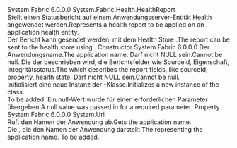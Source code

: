 <Type Name="ApplicationHealthReport" FullName="System.Fabric.Health.ApplicationHealthReport">
  <TypeSignature Language="C#" Value="public class ApplicationHealthReport : System.Fabric.Health.HealthReport" />
  <TypeSignature Language="ILAsm" Value=".class public auto ansi beforefieldinit ApplicationHealthReport extends System.Fabric.Health.HealthReport" />
  <TypeSignature Language="DocId" Value="T:System.Fabric.Health.ApplicationHealthReport" />
  <TypeSignature Language="VB.NET" Value="Public Class ApplicationHealthReport&#xA;Inherits HealthReport" />
  <TypeSignature Language="F#" Value="type ApplicationHealthReport = class&#xA;    inherit HealthReport" />
  <AssemblyInfo>
    <AssemblyName>System.Fabric</AssemblyName>
    <AssemblyVersion>6.0.0.0</AssemblyVersion>
  </AssemblyInfo>
  <Base>
    <BaseTypeName>System.Fabric.Health.HealthReport</BaseTypeName>
  </Base>
  <Interfaces />
  <Docs>
    <summary>
      <para><span data-ttu-id="10f36-101">Stellt einen Statusbericht auf einem Anwendungsserver-Entität Health angewendet werden.</span><span class="sxs-lookup"><span data-stu-id="10f36-101">Represents a health report to be applied on an application health entity.</span></span></para>
    </summary>
    <remarks><span data-ttu-id="10f36-102">Der Bericht kann gesendet werden, mit dem Health Store <see cref="M:System.Fabric.FabricClient.HealthClient.ReportHealth(System.Fabric.Health.HealthReport)" />.</span><span class="sxs-lookup"><span data-stu-id="10f36-102">The report can be sent to the health store using <see cref="M:System.Fabric.FabricClient.HealthClient.ReportHealth(System.Fabric.Health.HealthReport)" />.</span></span></remarks>
  </Docs>
  <Members>
    <Member MemberName=".ctor">
      <MemberSignature Language="C#" Value="public ApplicationHealthReport (Uri applicationName, System.Fabric.Health.HealthInformation healthInformation);" />
      <MemberSignature Language="ILAsm" Value=".method public hidebysig specialname rtspecialname instance void .ctor(class System.Uri applicationName, class System.Fabric.Health.HealthInformation healthInformation) cil managed" />
      <MemberSignature Language="DocId" Value="M:System.Fabric.Health.ApplicationHealthReport.#ctor(System.Uri,System.Fabric.Health.HealthInformation)" />
      <MemberSignature Language="F#" Value="new System.Fabric.Health.ApplicationHealthReport : Uri * System.Fabric.Health.HealthInformation -&gt; System.Fabric.Health.ApplicationHealthReport" Usage="new System.Fabric.Health.ApplicationHealthReport (applicationName, healthInformation)" />
      <MemberType>Constructor</MemberType>
      <AssemblyInfo>
        <AssemblyName>System.Fabric</AssemblyName>
        <AssemblyVersion>6.0.0.0</AssemblyVersion>
      </AssemblyInfo>
      <Parameters>
        <Parameter Name="applicationName" Type="System.Uri" />
        <Parameter Name="healthInformation" Type="System.Fabric.Health.HealthInformation" />
      </Parameters>
      <Docs>
        <param name="applicationName">
          <para><span data-ttu-id="10f36-103">Der Anwendungsname.</span><span class="sxs-lookup"><span data-stu-id="10f36-103">The application name.</span></span> <span data-ttu-id="10f36-104">Darf nicht NULL sein.</span><span class="sxs-lookup"><span data-stu-id="10f36-104">Cannot be null.</span></span></para>
        </param>
        <param name="healthInformation">
          <para><span data-ttu-id="10f36-105">Die <see cref="T:System.Fabric.Health.HealthInformation" /> der beschrieben wird, die Berichtsfelder wie SourceId, Eigenschaft, Integritätsstatus.</span><span class="sxs-lookup"><span data-stu-id="10f36-105">The <see cref="T:System.Fabric.Health.HealthInformation" /> which describes the report fields, like sourceId, property, health state.</span></span> <span data-ttu-id="10f36-106">Darf nicht NULL sein.</span><span class="sxs-lookup"><span data-stu-id="10f36-106">Cannot be null.</span></span></para>
        </param>
        <summary>
          <para><span data-ttu-id="10f36-107">Initialisiert eine neue Instanz der <see cref="T:System.Fabric.Health.ApplicationHealthReport" />-Klasse.</span><span class="sxs-lookup"><span data-stu-id="10f36-107">Initializes a new instance of the <see cref="T:System.Fabric.Health.ApplicationHealthReport" /> class.</span></span></para>
        </summary>
        <remarks>To be added.</remarks>
        <exception cref="T:System.ArgumentNullException">
          <para><span data-ttu-id="10f36-108">Ein null-Wert wurde für einen erforderlichen Parameter übergeben.</span><span class="sxs-lookup"><span data-stu-id="10f36-108">A null value was passed in for a required parameter.</span></span></para>
        </exception>
      </Docs>
    </Member>
    <Member MemberName="ApplicationName">
      <MemberSignature Language="C#" Value="public Uri ApplicationName { get; }" />
      <MemberSignature Language="ILAsm" Value=".property instance class System.Uri ApplicationName" />
      <MemberSignature Language="DocId" Value="P:System.Fabric.Health.ApplicationHealthReport.ApplicationName" />
      <MemberSignature Language="VB.NET" Value="Public ReadOnly Property ApplicationName As Uri" />
      <MemberSignature Language="F#" Value="member this.ApplicationName : Uri" Usage="System.Fabric.Health.ApplicationHealthReport.ApplicationName" />
      <MemberType>Property</MemberType>
      <AssemblyInfo>
        <AssemblyName>System.Fabric</AssemblyName>
        <AssemblyVersion>6.0.0.0</AssemblyVersion>
      </AssemblyInfo>
      <ReturnValue>
        <ReturnType>System.Uri</ReturnType>
      </ReturnValue>
      <Docs>
        <summary>
          <para><span data-ttu-id="10f36-109">Ruft den Namen der Anwendung ab.</span><span class="sxs-lookup"><span data-stu-id="10f36-109">Gets the application name.</span></span></para>
        </summary>
        <value>
          <para><span data-ttu-id="10f36-110">Die <see cref="T:System.Uri" /> , die den Namen der Anwendung darstellt.</span><span class="sxs-lookup"><span data-stu-id="10f36-110">The <see cref="T:System.Uri" /> representing the application name.</span></span></para>
        </value>
        <remarks>To be added.</remarks>
      </Docs>
    </Member>
  </Members>
</Type>